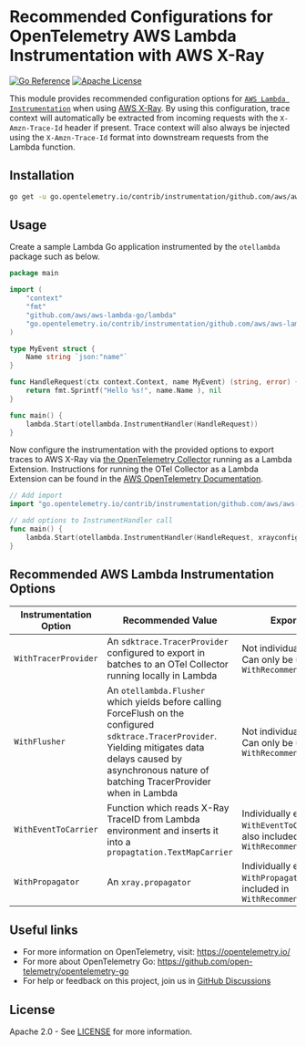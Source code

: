 # Recommended Configurations for OpenTelemetry AWS Lambda Instrumentation with AWS X-Ray

[![Go Reference][goref-image]][goref-url]
[![Apache License][license-image]][license-url]

This module provides recommended configuration options for [`AWS Lambda Instrumentation`](https://github.com/open-telemetry/opentelemetry-go-contrib/tree/main/instrumentation/github.com/aws/aws-lambda-go/otellambda) when using [AWS X-Ray](https://aws.amazon.com/xray/). By using this configuration, trace context will automatically be extracted from incoming requests with the `X-Amzn-Trace-Id` header if present. Trace context will also always be injected using the `X-Amzn-Trace-Id` format into downstream requests from the Lambda function.

## Installation

```bash
go get -u go.opentelemetry.io/contrib/instrumentation/github.com/aws/aws-lambda-go/otellambda/xrayconfig
```

## Usage

Create a sample Lambda Go application instrumented by the `otellambda` package such as below.

```go
package main

import (
	"context"
	"fmt"
	"github.com/aws/aws-lambda-go/lambda"
	"go.opentelemetry.io/contrib/instrumentation/github.com/aws/aws-lambda-go/otellambda"
)

type MyEvent struct {
	Name string `json:"name"`
}

func HandleRequest(ctx context.Context, name MyEvent) (string, error) {
	return fmt.Sprintf("Hello %s!", name.Name ), nil
}

func main() {
	lambda.Start(otellambda.InstrumentHandler(HandleRequest))
}
```

Now configure the instrumentation with the provided options to export traces to AWS X-Ray via [the OpenTelemetry Collector](https://github.com/open-telemetry/opentelemetry-collector) running as a Lambda Extension. Instructions for running the OTel Collector as a Lambda Extension can be found in the [AWS OpenTelemetry Documentation](https://aws-otel.github.io/docs/getting-started/lambda).

```go
// Add import
import "go.opentelemetry.io/contrib/instrumentation/github.com/aws/aws-lambda-go/otellambda/xrayconfig"

// add options to InstrumentHandler call
func main() {
	lambda.Start(otellambda.InstrumentHandler(HandleRequest, xrayconfig.WithRecommendedOptions()...))
}
```

## Recommended AWS Lambda Instrumentation Options

| Instrumentation Option | Recommended Value | Exported As |
| --- | --- | --- |
| `WithTracerProvider` | An `sdktrace.TracerProvider` configured to export in batches to an OTel Collector running locally in Lambda | Not individually exported. Can only be used via `WithRecommendedOptions()`
| `WithFlusher` | An `otellambda.Flusher` which yields before calling ForceFlush on the configured `sdktrace.TracerProvider`. Yielding mitigates data delays caused by asynchronous nature of batching TracerProvider when in Lambda | Not individually exported. Can only be used via `WithRecommendedOptions()`
| `WithEventToCarrier` | Function which reads X-Ray TraceID from Lambda environment and inserts it into a `propagtation.TextMapCarrier` | Individually exported as `WithEventToCarrier()`, also included in `WithRecommendedOptions()`
| `WithPropagator` | An `xray.propagator` | Individually exported as `WithPropagator()`, also included in `WithRecommendedOptions()`

## Useful links

- For more information on OpenTelemetry, visit: <https://opentelemetry.io/>
- For more about OpenTelemetry Go: <https://github.com/open-telemetry/opentelemetry-go>
- For help or feedback on this project, join us in [GitHub Discussions][discussions-url]

## License

Apache 2.0 - See [LICENSE][license-url] for more information.

[license-url]: https://github.com/open-telemetry/opentelemetry-go-contrib/blob/main/LICENSE
[license-image]: https://img.shields.io/badge/license-Apache_2.0-green.svg?style=flat
[goref-image]: https://pkg.go.dev/badge/go.opentelemetry.io/contrib/instrumentation/github.com/aws/aws-lambda-go/otellambda/xrayconfig.svg
[goref-url]: https://pkg.go.dev/go.opentelemetry.io/contrib/instrumentation/github.com/aws/aws-lambda-go/otellambda/xrayconfig
[discussions-url]: https://github.com/open-telemetry/opentelemetry-go/discussions
